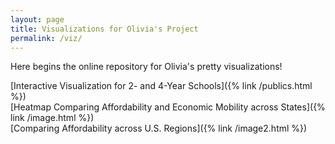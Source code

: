 ```yaml
---
layout: page
title: Visualizations for Olivia's Project
permalink: /viz/
---
```


Here begins the online repository for Olivia's pretty visualizations!

[Interactive Visualization for 2- and 4-Year Schools]({% link /publics.html %})
<br>
[Heatmap Comparing Affordability and Economic Mobility across States]({% link /image.html %})
<br>
[Comparing Affordability across U.S. Regions]({% link /image2.html %})


[jekyll-organization]: https://github.com/jekyll
